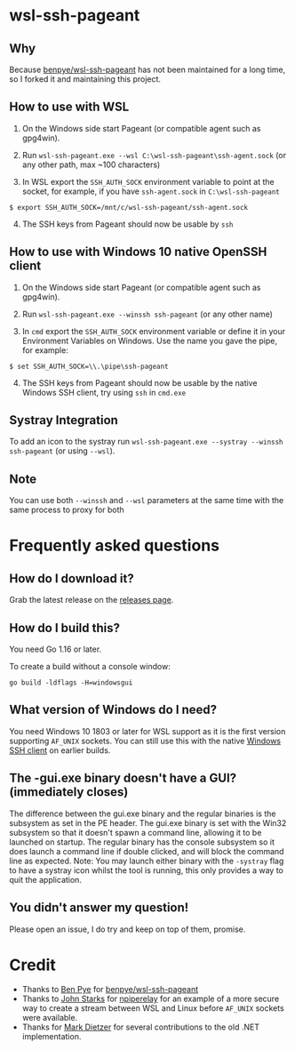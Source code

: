 # wsl-ssh-pageant

## Why
Because [benpye/wsl-ssh-pageant](https://github.com/benpye/wsl-ssh-pageant/) has not been maintained for a long time, so I forked it and maintaining this project.  

## How to use with WSL

1. On the Windows side start Pageant (or compatible agent such as gpg4win).

2. Run `wsl-ssh-pageant.exe --wsl C:\wsl-ssh-pageant\ssh-agent.sock` (or any other path, max ~100 characters)

3. In WSL export the `SSH_AUTH_SOCK` environment variable to point at the socket, for example, if you have `ssh-agent.sock` in `C:\wsl-ssh-pageant`
```
$ export SSH_AUTH_SOCK=/mnt/c/wsl-ssh-pageant/ssh-agent.sock
```

4. The SSH keys from Pageant should now be usable by `ssh`

## How to use with Windows 10 native OpenSSH client

1. On the Windows side start Pageant (or compatible agent such as gpg4win).

2. Run `wsl-ssh-pageant.exe --winssh ssh-pageant` (or any other name)

3. In `cmd` export the `SSH_AUTH_SOCK` environment variable or define it in your Environment Variables on Windows. Use the name you gave the pipe, for example:

```
$ set SSH_AUTH_SOCK=\\.\pipe\ssh-pageant
```

4. The SSH keys from Pageant should now be usable by the native Windows SSH client, try using `ssh` in `cmd.exe`

## Systray Integration

To add an icon to the systray run `wsl-ssh-pageant.exe --systray --winssh ssh-pageant` (or using `--wsl`).

## Note

You can use both `--winssh` and `--wsl` parameters at the same time with the same process to proxy for both

# Frequently asked questions

## How do I download it?
Grab the latest release on the [releases page](https://github.com/AkinoKaede/wsl-ssh-pageant/releases).

## How do I build this?
You need Go 1.16 or later.

To create a build without a console window:
```
go build -ldflags -H=windowsgui
```

## What version of Windows do I need?
You need Windows 10 1803 or later for WSL support as it is the first version supporting `AF_UNIX` sockets. You can still use this with the native [Windows SSH client](https://github.com/PowerShell/Win32-OpenSSH/releases) on earlier builds.

## The -gui.exe binary doesn't have a GUI? (immediately closes)
The difference between the gui.exe binary and the regular binaries is the subsystem as set in the PE header. The gui.exe binary is set with the Win32 subsystem so that it doesn't spawn a command line, allowing it to be launched on startup. The regular binary has the console subsystem so it does launch a command line if double clicked, and will block the command line as expected. Note: You may launch either binary with the `-systray` flag to have a systray icon whilst the tool is running, this only provides a way to quit the application.

## You didn't answer my question!
Please open an issue, I do try and keep on top of them, promise.

# Credit

* Thanks to [Ben Pye](https://github.com/benpye/) for [benpye/wsl-ssh-pageant](https://github.com/benpye/wsl-ssh-pageant/)
* Thanks to [John Starks](https://github.com/jstarks/) for [npiperelay](https://github.com/jstarks/npiperelay/) for an example of a more secure way to create a stream between WSL and Linux before `AF_UNIX` sockets were available.
* Thanks for [Mark Dietzer](https://github.com/Doridian) for several contributions to the old .NET implementation.
